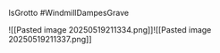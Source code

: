 IsGrotto #WindmillDampesGrave 

![[Pasted image 20250519211334.png]]![[Pasted image 20250519211337.png]]